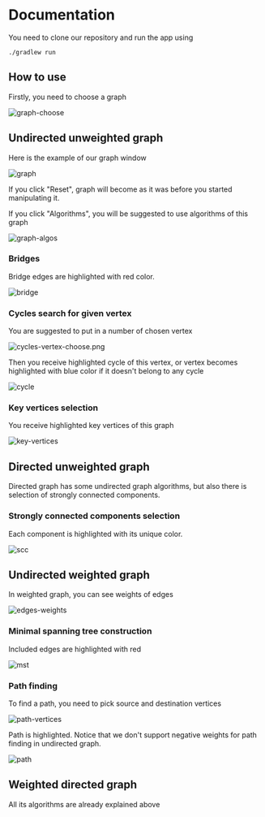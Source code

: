 # Documentation

You need to clone our repository and run the app using

```
./gradlew run
```

## How to use

Firstly, you need to choose a graph

![graph-choose](src/main/resources/graph-choose.png)

## Undirected unweighted graph

Here is the example of our graph window

![graph](src/main/resources/graph.png)

If you click "Reset", graph will become as it was before you started manipulating it.

If you click "Algorithms", you will be suggested to use algorithms of this graph

![graph-algos](src/main/resources/graph-algos.png)

### Bridges

Bridge edges are highlighted with red color.

![bridge](src/main/resources/bridge.png)

### Cycles search for given vertex

You are suggested to put in a number of chosen vertex

![cycles-vertex-choose.png](src/main/resources/cycle-vertex-choose.png)

Then you receive highlighted cycle of this vertex, or vertex becomes highlighted with blue color if it doesn't belong to any cycle

![cycle](src/main/resources/cycle.png)

### Key vertices selection

You receive highlighted key vertices of this graph

![key-vertices](src/main/resources/key-vertices.png)

## Directed unweighted graph

Directed graph has some undirected graph algorithms, but also there is selection of strongly connected components.

### Strongly connected components selection

Each component is highlighted with its unique color.

![scc](src/main/resources/scc.png)

## Undirected weighted graph

In weighted graph, you can see weights of edges

![edges-weights](src/main/resources/edges-weights.png)

### Minimal spanning tree construction

Included edges are highlighted with red

![mst](src/main/resources/mst.png)

### Path finding

To find a path, you need to pick source and destination vertices

![path-vertices](src/main/resources/path-vertices.png)

Path is highlighted. Notice that we don't support negative weights for path finding in undirected graph.

![path](src/main/resources/path.png)

## Weighted directed graph
All its algorithms are already explained above